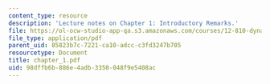 ```yaml
---
content_type: resource
description: 'Lecture notes on Chapter 1: Introductory Remarks.'
file: https://ol-ocw-studio-app-qa.s3.amazonaws.com/courses/12-810-dynamics-of-the-atmosphere-spring-2008/98dffb6b886e4adb3350048f9e5408ac_chapter_1.pdf
file_type: application/pdf
parent_uid: 85823b7c-7221-ca10-adcc-c3fd3247b705
resourcetype: Document
title: chapter_1.pdf
uid: 98dffb6b-886e-4adb-3350-048f9e5408ac
---
```


